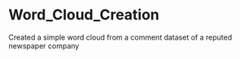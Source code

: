 # Word_Cloud_Creation
Created a simple word cloud from a comment dataset of a reputed newspaper company
